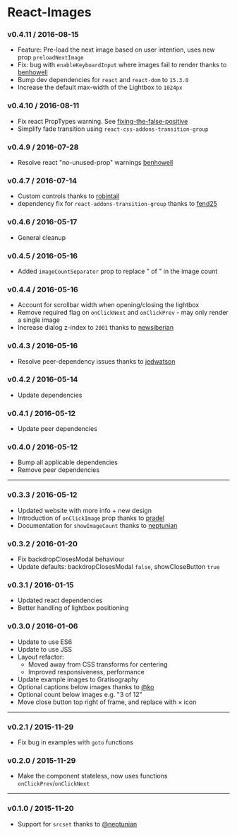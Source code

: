 # React-Images

### v0.4.11 / 2016-08-15
* Feature: Pre-load the next image based on user intention, uses new prop `preloadNextImage`
* Fix: bug with `enableKeyboardInput` where images fail to render thanks to [benhowell](https://github.com/benhowell)
* Bump dev dependencies for `react` and `react-dom` to `15.3.0`
* Increase the default max-width of the Lightbox to `1024px`

### v0.4.10 / 2016-08-11
* Fix react PropTypes warning. See [fixing-the-false-positive](https://facebook.github.io/react/warnings/dont-call-proptypes.html#fixing-the-false-positive-in-third-party-proptypes)
* Simplify fade transition using `react-css-addons-transition-group`

### v0.4.9 / 2016-07-28
* Resolve react "no-unused-prop" warnings [benhowell](https://github.com/benhowell)

### v0.4.7 / 2016-07-14
* Custom controls thanks to [robintail](https://github.com/robintail)
* dependency fix for `react-addons-transition-group` thanks to [fend25](https://github.com/fend25)

### v0.4.6 / 2016-05-17
* General cleanup

### v0.4.5 / 2016-05-16
* Added `imageCountSeparator` prop to replace " of " in the image count

### v0.4.4 / 2016-05-16
* Account for scrollbar width when opening/closing the lightbox
* Remove required flag on `onClickNext` and `onClickPrev` - may only render a single image
* Increase dialog z-index to `2001` thanks to [newsiberian](https://github.com/newsiberian)

### v0.4.3 / 2016-05-16
* Resolve peer-dependency issues thanks to [jedwatson](https://github.com/jedwatson)

### v0.4.2 / 2016-05-14
* Update dependencies

### v0.4.1 / 2016-05-12
* Update peer dependencies

### v0.4.0 / 2016-05-12
* Bump all applicable dependencies
* Remove peer dependencies

* * *

### v0.3.3 / 2016-05-12
* Updated website with more info + new design
* Introduction of `onClickImage` prop thanks to [pradel](https://github.com/pradel)
* Documentation for `showImageCount` thanks to [neptunian](https://github.com/neptunian)

### v0.3.2 / 2016-01-20
* Fix backdropClosesModal behaviour
* Update defaults: backdropClosesModal `false`, showCloseButton `true`

### v0.3.1 / 2016-01-15
* Updated react dependencies
* Better handling of lightbox positioning

### v0.3.0 / 2016-01-06

* Update to use ES6
* Update to use JSS
* Layout refactor:
	- Moved away from CSS transforms for centering
	- Improved responsiveness, performance
* Update example images to Gratisography
* Optional captions below images thanks to [@ko](https://github.com/ko)
* Optional count below images e.g. "3 of 12"
* Move close button top right of frame, and replace with × icon

* * *

### v0.2.1 / 2015-11-29

* Fix bug in examples with `goto` functions

### v0.2.0 / 2015-11-29

* Make the component stateless, now uses functions `onClickPrev`/`onClickNext`

* * *

### v0.1.0 / 2015-11-20

* Support for `srcset` thanks to [@neptunian](https://github.com/neptunian)
